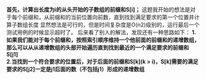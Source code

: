 **首先，计算出长度为i的从头开始的子数组的前缀和S[i]；**
这题我开始的想法是对于每个前缀和，从前缀和的当前位置向前数，直到找到满足要求的第一个位置并计算子数组长度
显然想法是可行的，但是时间复杂度是O(n2)级别的，运行最后一个测试用例的时候显示超时了。
后来看了别人的解法，发现还有一种思路如下：
**1.如果我们能对于每个前缀和，按照索引顺序维持一个他前面的前缀和的递增数组，那么可以从从递增数组的头部开始遍历直到找到最近的一个满足要求的前缀和S[j1]<br>2.当找到一个符合要求的位置后，对于后面的前缀和S[k](k > i)，S[k]需要的满足要求的S[j2]一定是j1后面的数（不包括j1）形成的递增数组**

